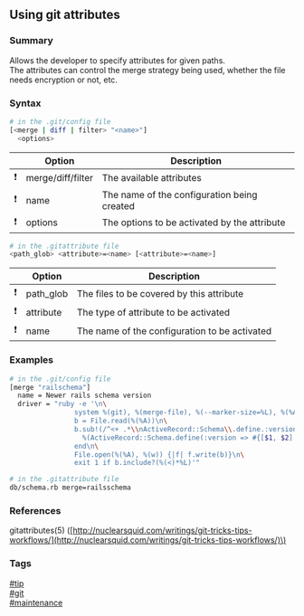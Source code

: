 ## Using git attributes

### Summary
Allows the developer to specify attributes for given paths.   
The attributes can control the merge strategy being used, whether the file needs encryption or not, etc.   

### Syntax
```bash
# in the .git/config file
[<merge | diff | filter> "<name>"]
  <options>
```

|               | Option            | Description                                  |
| :-----------: | ----------------- | -------------------------------------------- |
| :exclamation: | merge/diff/filter | The available attributes                     |
| :exclamation: | name              | The name of the configuration being created  |
| :exclamation: | options           | The options to be activated by the attribute |

```bash
# in the .gitattribute file
<path_glob> <attribute>=<name> [<attribute>=<name>]
```

|               | Option    | Description                                   |
| :-----------: | --------- | --------------------------------------------- |
| :exclamation: | path_glob | The files to be covered by this attribute     |
| :exclamation: | attribute | The type of attribute to be activated         |
| :exclamation: | name      | The name of the configuration to be activated |

### Examples
```bash
# in the .git/config file
[merge "railschema"]
  name = Newer rails schema version
  driver = "ruby -e '\n\
                system %(git), %(merge-file), %(--marker-size=%L), %(%A), %(%O), %(%B)\n\
                b = File.read(%(%A))\n\
                b.sub!(/^<+ .*\\nActiveRecord::Schema\\.define.:version => (\\d+). do\\n=+\\nActiveRecord::Schema\\.define.:version => (\\d+). do\\n>+ .*/) do\n\
                  %(ActiveRecord::Schema.define(:version => #{[$1, $2].max}) do)\n\
                end\n\
                File.open(%(%A), %(w)) {|f| f.write(b)}\n\
                exit 1 if b.include?(%(<)*%L)'"
```

```bash
# in the .gitattribute file
db/schema.rb merge=railsschema
```

### References
gitattributes(5) \([http://nuclearsquid.com/writings/git-tricks-tips-workflows/](http://nuclearsquid.com/writings/git-tricks-tips-workflows/)\)

### Tags
[#tip](../../tips.md)  
[#git](../git.md)  
[#maintenance](maintenance.md)